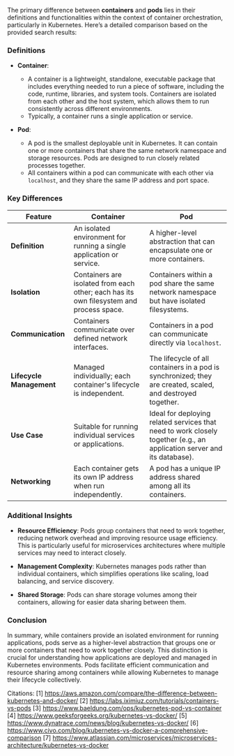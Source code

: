 The primary difference between **containers** and **pods** lies in their definitions and functionalities within the context of container orchestration, particularly in Kubernetes. Here’s a detailed comparison based on the provided search results:

### Definitions

- **Container**:
    - A container is a lightweight, standalone, executable package that includes everything needed to run a piece of software, including the code, runtime, libraries, and system tools. Containers are isolated from each other and the host system, which allows them to run consistently across different environments.
    - Typically, a container runs a single application or service.

- **Pod**:
    - A pod is the smallest deployable unit in Kubernetes. It can contain one or more containers that share the same network namespace and storage resources. Pods are designed to run closely related processes together.
    - All containers within a pod can communicate with each other via `localhost`, and they share the same IP address and port space.

### Key Differences

| Feature                     | Container                                       | Pod                                             |
|-----------------------------|-------------------------------------------------|-------------------------------------------------|
| **Definition**              | An isolated environment for running a single application or service. | A higher-level abstraction that can encapsulate one or more containers. |
| **Isolation**               | Containers are isolated from each other; each has its own filesystem and process space. | Containers within a pod share the same network namespace but have isolated filesystems. |
| **Communication**           | Containers communicate over defined network interfaces. | Containers in a pod can communicate directly via `localhost`. |
| **Lifecycle Management**    | Managed individually; each container's lifecycle is independent. | The lifecycle of all containers in a pod is synchronized; they are created, scaled, and destroyed together. |
| **Use Case**                | Suitable for running individual services or applications. | Ideal for deploying related services that need to work closely together (e.g., an application server and its database). |
| **Networking**              | Each container gets its own IP address when run independently. | A pod has a unique IP address shared among all its containers. |

### Additional Insights

- **Resource Efficiency**: Pods group containers that need to work together, reducing network overhead and improving resource usage efficiency. This is particularly useful for microservices architectures where multiple services may need to interact closely.

- **Management Complexity**: Kubernetes manages pods rather than individual containers, which simplifies operations like scaling, load balancing, and service discovery.

- **Shared Storage**: Pods can share storage volumes among their containers, allowing for easier data sharing between them.

### Conclusion

In summary, while containers provide an isolated environment for running applications, pods serve as a higher-level abstraction that groups one or more containers that need to work together closely. This distinction is crucial for understanding how applications are deployed and managed in Kubernetes environments. Pods facilitate efficient communication and resource sharing among containers while allowing Kubernetes to manage their lifecycle collectively.

Citations:
[1] https://aws.amazon.com/compare/the-difference-between-kubernetes-and-docker/
[2] https://labs.iximiuz.com/tutorials/containers-vs-pods
[3] https://www.baeldung.com/ops/kubernetes-pod-vs-container
[4] https://www.geeksforgeeks.org/kubernetes-vs-docker/
[5] https://www.dynatrace.com/news/blog/kubernetes-vs-docker/
[6] https://www.civo.com/blog/kubernetes-vs-docker-a-comprehensive-comparison
[7] https://www.atlassian.com/microservices/microservices-architecture/kubernetes-vs-docker